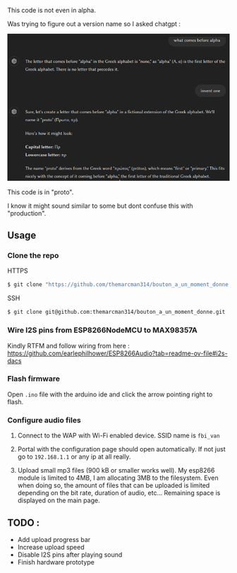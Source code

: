 This code is not even in alpha.

Was trying to figure out a version name so I asked chatgpt :

![cool image](https://github.com/themarcman314/bouton_a_un_moment_donne/blob/master/chatgpt_github.png?raw=true)

This code is in "proto".

I know it might sound similar to some but dont confuse this with "production".

## Usage

### Clone the repo
HTTPS
```bash
$ git clone "https://github.com/themarcman314/bouton_a_un_moment_donne.git"
```
SSH
```bash
$ git clone git@github.com:themarcman314/bouton_a_un_moment_donne.git
```

### Wire I2S pins from ESP8266NodeMCU to MAX98357A
Kindly RTFM and follow wiring from here :
https://github.com/earlephilhower/ESP8266Audio?tab=readme-ov-file#i2s-dacs

### Flash firmware
Open `.ino` file with the arduino ide and click the arrow pointing right to flash.

### Configure audio files
1. Connect to the WAP with Wi-Fi enabled device.
SSID name is `fbi_van`

2. Portal with the configuration page should open automatically.
If not just go to `192.168.1.1` or any ip at all really.

3. Upload small mp3 files (900 kB or smaller works well). My esp8266 module is limited to 4MB, I am allocating 3MB to the filesystem. Even when doing so, the amount of files that can be uploaded is limited depending on the bit rate, duration of audio, etc...
Remaining space is displayed on the main page.

## TODO :
- Add upload progress bar
- Increase upload speed
- Disable I2S pins after playing sound
- Finish hardware prototype
